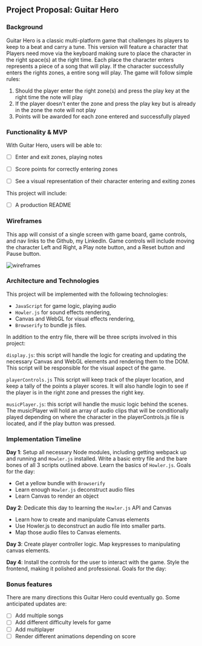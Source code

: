 ##  Project Proposal: Guitar Hero

### Background

Guitar Hero is a classic multi-platform game that challenges its players to keep to a beat and carry a tune. This version will feature a character that Players need move via the keyboard making sure to place the character in the right space(s) at the right time. Each place the character enters represents a piece of a song that will play. If the character successfully enters the rights zones, a entire song will play. The game will follow simple rules:
1) Should the player enter the right zone(s) and press the play key at the right time the note will play
2) If the player doesn't enter the zone and press the play key but is already in the zone the note will not play
3) Points will be awarded for each zone entered and successfully played

### Functionality & MVP  

With Guitar Hero, users will be able to:

- [ ] Enter and exit zones, playing notes
- [ ] Score points for correctly entering zones
- [ ] See a visual representation of their character entering and exiting zones


This project will include:

- [ ] A production README

### Wireframes

This app will consist of a single screen with game board, game controls, and nav links to the Github, my LinkedIn. Game controls will include moving the character Left and Right, a Play note button, and a Reset button and Pause button.

![wireframes](https://github.com/yaakovbeiss/Guitar-Hero/blob/master/GuiterHeroWireframe.png)

### Architecture and Technologies

This project will be implemented with the following technologies:

- `JavaScript` for game logic, playing audio
- `Howler.js` for sound effects rendering,
- Canvas and WebGL for visual effects rendering,
- `Browserify` to bundle js files.

In addition to the entry file, there will be three scripts involved in this project:


`display.js`: this script will handle the logic for creating and updating the necessary Canvas and WebGL elements and rendering them to the DOM. This script will be responsible for the visual aspect of the game.

`playerControls.js` This script will keep track of the player location, and keep a tally of the points a player scores. It will also handle login to see if the player is in the right zone and presses the right key.

`musicPlayer.js`: this script will handle the music logic behind the scenes. The musicPlayer will hold an array of audio clips that will be conditionally played depending on where the character in the playerControls.js file is located, and if the play button was pressed.


### Implementation Timeline

**Day 1**: Setup all necessary Node modules, including getting webpack up and running and `Howler.js` installed. Write a basic entry file and the bare bones of all 3 scripts outlined above.  Learn the basics of `Howler.js`.  Goals for the day:

- Get a yellow bundle with `Browserify`
- Learn enough `Howler.js` deconstruct audio files
- Learn Canvas to render an object

**Day 2**: Dedicate this day to learning the `Howler.js` API and Canvas
- Learn how to create and manipulate Canvas elements
- Use Howler.js to deconstruct an audio file into smaller parts.
- Map those audio files to Canvas elements.

**Day 3**: Create player controller logic. Map keypresses to manipulating canvas elements.

**Day 4**: Install the controls for the user to interact with the game.  Style the frontend, making it polished and professional.  Goals for the day:



### Bonus features

There are many directions this Guitar Hero could eventually go.  Some anticipated updates are:

- [ ] Add multiple songs
- [ ] Add different difficulty levels for game
- [ ] Add multiplayer
- [ ] Render different animations depending on score
